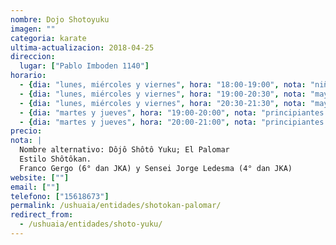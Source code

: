 ```yaml
---
nombre: Dojo Shotoyuku
imagen: ""
categoria: karate
ultima-actualizacion: 2018-04-25
direccion: 
  lugar: ["Pablo Imboden 1140"]
horario: 
  - {dia: "lunes, miércoles y viernes", hora: "18:00-19:00", nota: "niños"}
  - {dia: "lunes, miércoles y viernes", hora: "19:00-20:30", nota: "mayores"}
  - {dia: "lunes, miércoles y viernes", hora: "20:30-21:30", nota: "mayores (principiantes)"}
  - {dia: "martes y jueves", hora: "19:00-20:00", nota: "principiantes desde 16 años"}
  - {dia: "martes y jueves", hora: "20:00-21:00", nota: "principiantes desde 16 años"}
precio: 
nota: | 
  Nombre alternativo: Dôjô Shôtô Yuku; El Palomar
  Estilo Shôtôkan.
  Franco Gergo (6° dan JKA) y Sensei Jorge Ledesma (4° dan JKA)
website: [""]
email: [""]
telefono: ["15618673"]
permalink: /ushuaia/entidades/shotokan-palomar/
redirect_from:
  - /ushuaia/entidades/shoto-yuku/
---
```

